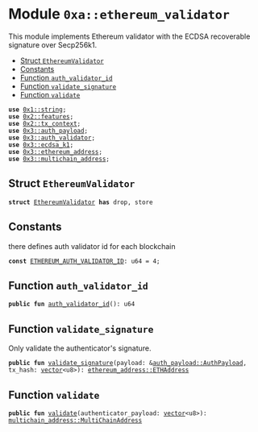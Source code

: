 
<a name="0xa_ethereum_validator"></a>

# Module `0xa::ethereum_validator`

This module implements Ethereum validator with the ECDSA recoverable signature over Secp256k1.


-  [Struct `EthereumValidator`](#0xa_ethereum_validator_EthereumValidator)
-  [Constants](#@Constants_0)
-  [Function `auth_validator_id`](#0xa_ethereum_validator_auth_validator_id)
-  [Function `validate_signature`](#0xa_ethereum_validator_validate_signature)
-  [Function `validate`](#0xa_ethereum_validator_validate)


<pre><code><b>use</b> <a href="">0x1::string</a>;
<b>use</b> <a href="">0x2::features</a>;
<b>use</b> <a href="">0x2::tx_context</a>;
<b>use</b> <a href="">0x3::auth_payload</a>;
<b>use</b> <a href="">0x3::auth_validator</a>;
<b>use</b> <a href="">0x3::ecdsa_k1</a>;
<b>use</b> <a href="">0x3::ethereum_address</a>;
<b>use</b> <a href="">0x3::multichain_address</a>;
</code></pre>



<a name="0xa_ethereum_validator_EthereumValidator"></a>

## Struct `EthereumValidator`



<pre><code><b>struct</b> <a href="ethereum_validator.md#0xa_ethereum_validator_EthereumValidator">EthereumValidator</a> <b>has</b> drop, store
</code></pre>



<a name="@Constants_0"></a>

## Constants


<a name="0xa_ethereum_validator_ETHEREUM_AUTH_VALIDATOR_ID"></a>

there defines auth validator id for each blockchain


<pre><code><b>const</b> <a href="ethereum_validator.md#0xa_ethereum_validator_ETHEREUM_AUTH_VALIDATOR_ID">ETHEREUM_AUTH_VALIDATOR_ID</a>: u64 = 4;
</code></pre>



<a name="0xa_ethereum_validator_auth_validator_id"></a>

## Function `auth_validator_id`



<pre><code><b>public</b> <b>fun</b> <a href="ethereum_validator.md#0xa_ethereum_validator_auth_validator_id">auth_validator_id</a>(): u64
</code></pre>



<a name="0xa_ethereum_validator_validate_signature"></a>

## Function `validate_signature`

Only validate the authenticator's signature.


<pre><code><b>public</b> <b>fun</b> <a href="ethereum_validator.md#0xa_ethereum_validator_validate_signature">validate_signature</a>(payload: &<a href="_AuthPayload">auth_payload::AuthPayload</a>, tx_hash: <a href="">vector</a>&lt;u8&gt;): <a href="_ETHAddress">ethereum_address::ETHAddress</a>
</code></pre>



<a name="0xa_ethereum_validator_validate"></a>

## Function `validate`



<pre><code><b>public</b> <b>fun</b> <a href="ethereum_validator.md#0xa_ethereum_validator_validate">validate</a>(authenticator_payload: <a href="">vector</a>&lt;u8&gt;): <a href="_MultiChainAddress">multichain_address::MultiChainAddress</a>
</code></pre>
